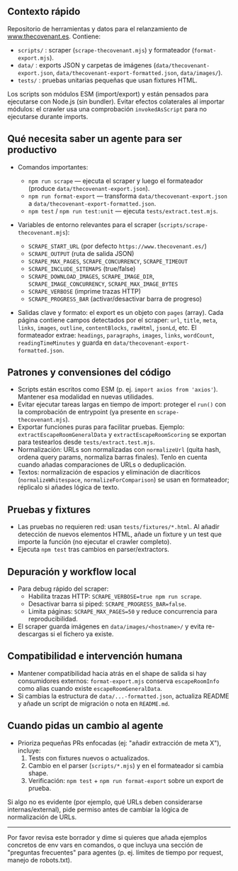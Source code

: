## Contexto rápido

Repositorio de herramientas y datos para el relanzamiento de www.thecovenant.es. Contiene:
- `scripts/` : scraper (`scrape-thecovenant.mjs`) y formateador (`format-export.mjs`).
- `data/` : exports JSON y carpetas de imágenes (`data/thecovenant-export.json`, `data/thecovenant-export-formatted.json`, `data/images/`).
- `tests/` : pruebas unitarias pequeñas que usan fixtures HTML.

Los scripts son módulos ESM (import/export) y están pensados para ejecutarse con Node.js (sin bundler). Evitar efectos colaterales al importar módulos: el crawler usa una comprobación `invokedAsScript` para no ejecutarse durante imports.

## Qué necesita saber un agente para ser productivo

- Comandos importantes:
  - `npm run scrape` — ejecuta el scraper y luego el formateador (produce `data/thecovenant-export.json`).
  - `npm run format-export` — transforma `data/thecovenant-export.json` a `data/thecovenant-export-formatted.json`.
  - `npm test` / `npm run test:unit` — ejecuta `tests/extract.test.mjs`.

- Variables de entorno relevantes para el scraper (`scripts/scrape-thecovenant.mjs`):
  - `SCRAPE_START_URL` (por defecto `https://www.thecovenant.es/`)
  - `SCRAPE_OUTPUT` (ruta de salida JSON)
  - `SCRAPE_MAX_PAGES`, `SCRAPE_CONCURRENCY`, `SCRAPE_TIMEOUT`
  - `SCRAPE_INCLUDE_SITEMAPS` (true/false)
  - `SCRAPE_DOWNLOAD_IMAGES`, `SCRAPE_IMAGE_DIR`, `SCRAPE_IMAGE_CONCURRENCY`, `SCRAPE_MAX_IMAGE_BYTES`
  - `SCRAPE_VERBOSE` (imprime trazas HTTP)
  - `SCRAPE_PROGRESS_BAR` (activar/desactivar barra de progreso)

- Salidas clave y formato: el export es un objeto con `pages` (array). Cada página contiene campos detectados por el scraper: `url`, `title`, `meta`, `links`, `images`, `outline`, `contentBlocks`, `rawHtml`, `jsonLd`, etc. El formateador extrae: `headings`, `paragraphs`, `images`, `links`, `wordCount`, `readingTimeMinutes` y guarda en `data/thecovenant-export-formatted.json`.

## Patrones y convensiones del código

- Scripts están escritos como ESM (p. ej. `import axios from 'axios'`). Mantener esa modalidad en nuevas utilidades.
- Evitar ejecutar tareas largas en tiempo de import: proteger el `run()` con la comprobación de entrypoint (ya presente en `scrape-thecovenant.mjs`).
- Exportar funciones puras para facilitar pruebas. Ejemplo: `extractEscapeRoomGeneralData` y `extractEscapeRoomScoring` se exportan para testearlos desde `tests/extract.test.mjs`.
- Normalización: URLs son normalizadas con `normalizeUrl` (quita hash, ordena query params, normaliza barras finales). Tenlo en cuenta cuando añadas comparaciones de URLs o deduplicación.
- Textos: normalización de espacios y eliminación de diacríticos (`normalizeWhitespace`, `normalizeForComparison`) se usan en formateador; réplicalo si añades lógica de texto.

## Pruebas y fixtures

- Las pruebas no requieren red: usan `tests/fixtures/*.html`. Al añadir detección de nuevos elementos HTML, añade un fixture y un test que importe la función (no ejecutar el crawler completo).
- Ejecuta `npm test` tras cambios en parser/extractors.

## Depuración y workflow local

- Para debug rápido del scraper:
  - Habilita trazas HTTP: `SCRAPE_VERBOSE=true npm run scrape`.
  - Desactivar barra si piped: `SCRAPE_PROGRESS_BAR=false`.
  - Limita páginas: `SCRAPE_MAX_PAGES=50` y reduce concurrencia para reproducibilidad.
- El scraper guarda imágenes en `data/images/<hostname>/` y evita re-descargas si el fichero ya existe.

## Compatibilidad e intervención humana

- Mantener compatibilidad hacia atrás en el shape de salida si hay consumidores externos: `format-export.mjs` conserva `escapeRoomInfo` como alias cuando existe `escapeRoomGeneralData`.
- Si cambias la estructura de `data/...-formatted.json`, actualiza README y añade un script de migración o nota en `README.md`.

## Cuando pidas un cambio al agente

- Prioriza pequeñas PRs enfocadas (ej: "añadir extracción de meta X"), incluye:
  1. Tests con fixtures nuevos o actualizados.
  2. Cambio en el parser (`scripts/*.mjs`) y en el formateador si cambia shape.
  3. Verificación: `npm test` + `npm run format-export` sobre un export de prueba.

Si algo no es evidente (por ejemplo, qué URLs deben considerarse internas/external), pide permiso antes de cambiar la lógica de normalización de URLs.

---
Por favor revisa este borrador y dime si quieres que añada ejemplos concretos de env vars en comandos, o que incluya una sección de "preguntas frecuentes" para agentes (p. ej. límites de tiempo por request, manejo de robots.txt). 
